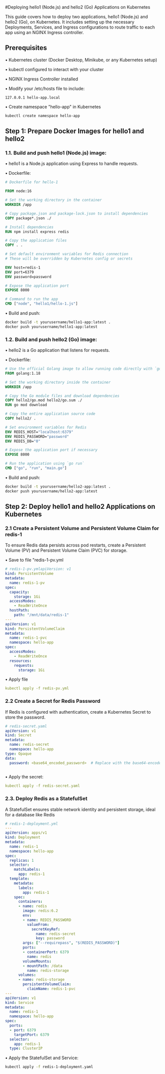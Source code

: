 #Deploying hello1 (Node.js) and hello2 (Go) Applications on Kubernetes

This guide covers how to deploy two applications, hello1 (Node.js) and hello2 (Go), on Kubernetes. It includes setting up the necessary Deployments, Services, and Ingress configurations to route traffic to each app using an NGINX Ingress controller.

## Prerequisites

  •	Kubernetes cluster (Docker Desktop, Minikube, or any Kubernetes setup)

  •	kubectl configured to interact with your cluster

  •	NGINX Ingress Controller installed

  •	Modify your /etc/hosts file to include:

  
```
127.0.0.1 hello-app.local

```
 •	Create namespace "hello-app" in Kubernetes

```sh
kubectl create namespace hello-app
```

## Step 1: Prepare Docker Images for hello1 and hello2

### 1.1.	Build and push hello1 (Node.js) image:


  •	hello1 is a Node.js application using Express to handle requests.
 
  •	Dockerfile:
 
 
``` dockerfile
# Dockerfile for hello-1

FROM node:16

# Set the working directory in the container
WORKDIR /app

# Copy package.json and package-lock.json to install dependencies
COPY package*.json ./

# Install dependencies
RUN npm install express redis

# Copy the application files
COPY . .

# Set default environment variables for Redis connection
# These will be overridden by Kubernetes config or secrets

ENV host=redis-1 
ENV port=6379
ENV password=password

# Expose the application port
EXPOSE 8000

# Command to run the app
CMD ["node", "hello1/hello-1.js"]
```

•	Build and push:

```sh
docker build -t yourusername/hello1-app:latest .
docker push yourusername/hello1-app:latest
```

### 1.2.	Build and push hello2 (Go) image:

•	hello2 is a Go application that listens for requests.
 
•	Dockerfile:

``` dockerfile
# Use the official Golang image to allow running code directly with `go run`
FROM golang:1.18

# Set the working directory inside the container
WORKDIR /app

# Copy the Go module files and download dependencies
COPY hello2/go.mod hello2/go.sum ./
RUN go mod download

# Copy the entire application source code
COPY hello2/ .

# Set environment variables for Redis
ENV REDIS_HOST="localhost:6379"
ENV REDIS_PASSWORD="password"
ENV REDIS_DB="0"

# Expose the application port if necessary
EXPOSE 8000

# Run the application using `go run`
CMD ["go", "run", "main.go"]
``` 

•	Build and push:

```sh
docker build -t yourusername/hello2-app:latest .
docker push yourusername/hello2-app:latest
```

## Step 2: Deploy hello1 and hello2 Applications on Kubernetes

### 2.1 Create a Persistent Volume and Persistent Volume Claim for redis-1
To ensure Redis data persists across pod restarts, create a Persistent Volume (PV) and Persistent Volume Claim (PVC) for storage.

• Save to file "redis-1-pv.yml

```yaml
# redis-1-pv.ymlapiVersion: v1
kind: PersistentVolume
metadata:
  name: redis-1-pv
spec:
  capacity:
    storage: 1Gi
  accessModes:
    - ReadWriteOnce
  hostPath:
    path: "/mnt/data/redis-1"  
---
apiVersion: v1
kind: PersistentVolumeClaim
metadata:
  name: redis-1-pvc
  namespace: hello-app
spec:
  accessModes:
    - ReadWriteOnce
  resources:
    requests:
      storage: 1Gi
```


• Apply file

```yaml
kubectl apply -f redis-pv.yml
```
### 2.2  Create a Secret for Redis Password 
If Redis is configured with authentication, create a Kubernetes Secret to store the password.

```yaml
# redis-secret.yaml
apiVersion: v1
kind: Secret
metadata:
  name: redis-secret
  namespace: hello-app
type: Opaque
data:
  password: <base64_encoded_password>  # Replace with the base64-encoded Redis password
 
```
• Apply the secret:

```yaml
kubectl apply -f redis-secret.yaml
```
### 2.3. Deploy Redis as a StatefulSet

A StatefulSet ensures stable network identity and persistent storage, ideal for a database like Redis

```yaml
# redis-1-deployment.yml
---
apiVersion: apps/v1
kind: Deployment
metadata:
  name: redis-1
  namespace: hello-app
spec:
  replicas: 1
  selector:
    matchLabels:
      app: redis-1
  template:
    metadata:
      labels:
        app: redis-1
    spec:
      containers:
      - name: redis
        image: redis:6.2
        env:
        - name: REDIS_PASSWORD
          valueFrom:
            secretKeyRef:
              name: redis-secret
              key: password
        args: ["--requirepass", "$(REDIS_PASSWORD)"] 
        ports:
        - containerPort: 6379
          name: redis
        volumeMounts:
        - mountPath: /data
          name: redis-storage
      volumes:
      - name: redis-storage
        persistentVolumeClaim:
          claimName: redis-1-pvc
---
apiVersion: v1
kind: Service
metadata:
  name: redis-1
  namespace: hello-app
spec:
  ports:
  - port: 6379
    targetPort: 6379
  selector:
    app: redis-1
  type: ClusterIP
```

• Apply the StatefulSet and Service:

```sh
kubectl apply -f redis-1-deployment.yaml
```
